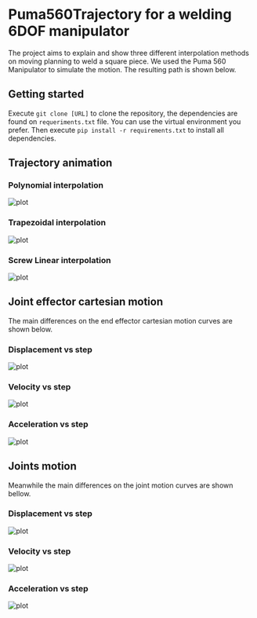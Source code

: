 # Puma560Trajectory for a welding 6DOF manipulator

The project aims to explain and show three different interpolation methods on moving planning to weld a square piece. We used the Puma 560 Manipulator to simulate the motion. The resulting path is shown below.

## Getting started
Execute `git clone [URL]` to clone the repository, the dependencies are found on `requeriments.txt` file. You can use the virtual environment you prefer. Then execute `pip install -r requirements.txt` to install all dependencies.

## Trajectory animation

### Polynomial interpolation
![plot](./res/polinomial_path.gif)

### Trapezoidal interpolation
![plot](./res/trapezoidal_path.gif)

### Screw Linear interpolation
![plot](./res/screw_linear_int_path.gif)

## Joint effector cartesian motion
The main differences on the end effector cartesian motion curves are shown below.

### Displacement vs step
![plot](./res/cart_dis.png)

### Velocity vs step
![plot](./res/cart_vel.png)

### Acceleration vs step
![plot](./res/cart_acc.png)

## Joints motion
Meanwhile the main differences on the joint motion curves are shown bellow.

### Displacement vs step
![plot](./res/joint_dis.png)

### Velocity vs step
![plot](./res/joint_vel.png)

### Acceleration vs step
![plot](./res/joint_acc.png)
